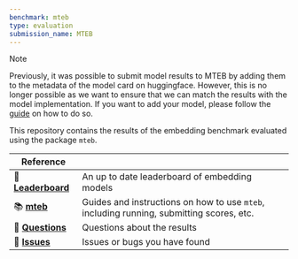 ```yaml
---
benchmark: mteb
type: evaluation
submission_name: MTEB
---
```


> [!NOTE]  
> Previously, it was possible to submit model results to MTEB by adding them to the metadata of the model card on huggingface. However, this is no longer possible as we want to ensure that we can match the results with the model implementation. If you want to add your model, please follow the [guide](https://github.com/embeddings-benchmark/mteb/blob/main/docs/adding_a_model.md) on how to do so.

This repository contains the results of the embedding benchmark evaluated using the package `mteb`.


| Reference           |                                                                                          |
| ------------------- | ---------------------------------------------------------------------------------------- |
| 🦾 **[Leaderboard]** | An up to date leaderboard of embedding models                                            |
| 📚 **[mteb]**        | Guides and instructions on how to use `mteb`, including running, submitting scores, etc. |
| 🙋 **[Questions]**   | Questions about the results                                                              |
| 🙋 **[Issues]**      | Issues or bugs you have found                                                            |


[Leaderboard]: https://huggingface.co/spaces/mteb/leaderboard
[mteb]: https://github.com/embeddings-benchmark/mteb
[Questions]: https://github.com/embeddings-benchmark/mteb/discussions
[Issues]: https://github.com/embeddings-benchmark/mteb/issues
